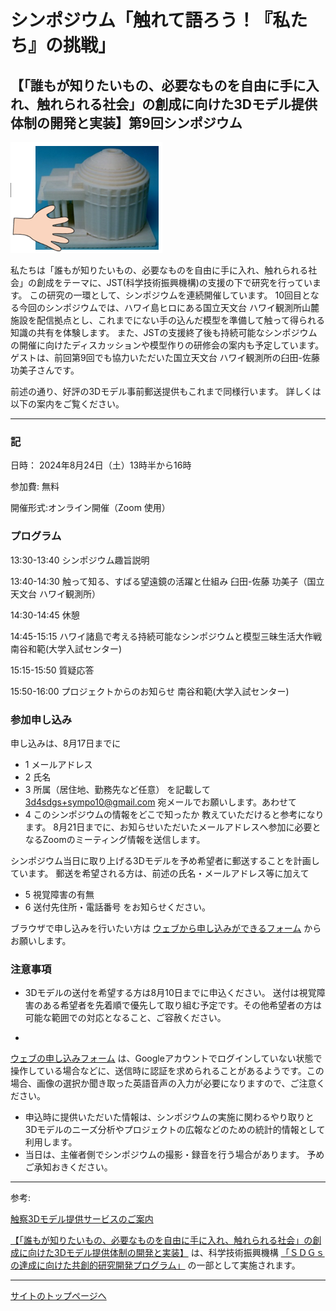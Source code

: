 # シンポジウム「触れて語ろう！『私たち』の挑戦」
## 【「誰もが知りたいもの、必要なものを自由に手に入れ、触れられる社会」の創成に向けた3Dモデル提供体制の開発と実装】第9回シンポジウム 


![3Dモデルと触る手](img/3d_model_touch.png)

私たちは「誰もが知りたいもの、必要なものを自由に手に入れ、触れられる社会」の創成をテーマに、JST(科学技術振興機構)の支援の下で研究を行っています。
この研究の一環として、シンポジウムを連続開催しています。
10回目となる今回のシンポジウムでは、ハワイ島ヒロにある国立天文台 ハワイ観測所山麓施設を配信拠点とし、これまでにない手の込んだ模型を準備して触って得られる知識の共有を体験します。
また、JSTの支援終了後も持続可能なシンポジウムの開催に向けたディスカッションや模型作りの研修会の案内も予定しています。
ゲストは、前回第9回でも協力いただいた国立天文台 ハワイ観測所の臼田-佐藤 功美子さんです。

前述の通り、好評の3Dモデル事前郵送提供もこれまで同様行います。
詳しくは以下の案内をご覧ください。



---

### 記 

日時： 2024年8月24日（土）13時半から16時

参加費: 無料

開催形式:オンライン開催（Zoom 使用）


### プログラム 

13:30-13:40 シンポジウム趣旨説明 

13:40-14:30 触って知る、すばる望遠鏡の活躍と仕組み 臼田-佐藤 功美子（国立天文台 ハワイ観測所）

14:30-14:45 休憩

14:45-15:15 ハワイ諸島で考える持続可能なシンポジウムと模型三昧生活大作戦 南谷和範(大学入試センター)

15:15-15:50 質疑応答 

15:50-16:00 プロジェクトからのお知らせ 南谷和範(大学入試センター) 


### 参加申し込み 

申し込みは、8月17日までに 
- 1 メールアドレス
- 2 氏名
- 3 所属（居住地、勤務先など任意）
を記載して 
3d4sdgs+sympo10@gmail.com
宛メールでお願いします。あわせて
- 4 このシンポジウムの情報をどこで知ったか
教えていただけると参考になります。 
8月21日までに、お知らせいただいたメールアドレスへ参加に必要となるZoomのミーティング情報を送信します。 

シンポジウム当日に取り上げる3Dモデルを予め希望者に郵送することを計画しています。 
郵送を希望される方は、前述の氏名・メールアドレス等に加えて
- 5 視覚障害の有無
- 6 送付先住所・電話番号
をお知らせください。 

ブラウザで申し込みを行いたい方は
[ウェブから申し込みができるフォーム](https://forms.gle/ZeZ9MXYfW4wyqZJu5)
からお願いします。



### 注意事項

* 3Dモデルの送付を希望する方は8月10日までに申込ください。 送付は視覚障害のある希望者を先着順で優先して取り組む予定です。その他希望者の方は可能な範囲での対応となること、ご容赦ください。
- 
[ウェブの申し込みフォーム](https://forms.gle/ZeZ9MXYfW4wyqZJu5)
は、Googleアカウントでログインしていない状態で操作している場合などに、送信時に認証を求められることがあるようです。この場合、画像の選択か聞き取った英語音声の入力が必要になりますので、ご注意ください。
- 申込時に提供いただいた情報は、シンポジウムの実施に関わるやり取りと3Dモデルのニーズ分析やプロジェクトの広報などのための統計的情報として利用します。
- 当日は、主催者側でシンポジウムの撮影・録音を行う場合があります。 予めご承知おきください。 

---
参考: 

[触察3Dモデル提供サービスのご案内](https://3d4sdgs.net/service.html)


[【「誰もが知りたいもの、必要なものを自由に手に入れ、触れられる社会」の創成に向けた3Dモデル提供体制の開発と実装】](https://www.jst.go.jp/ristex/solve/project/solution/solution21_minatanipj.html)
は、科学技術振興機構
[「ＳＤＧｓの達成に向けた共創的研究開発プログラム」](https://www.jst.go.jp/ristex/funding/solve/index.html)
の一部として実施されます。 

---

[サイトのトップページへ](index.md)


